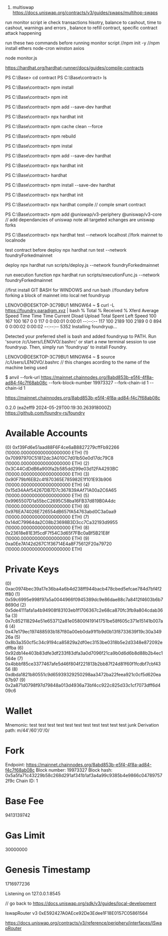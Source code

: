 1. multiswap https://docs.uniswap.org/contracts/v3/guides/swaps/multihop-swaps


run monitor script ie check transactions hisotry, balance to cashout, time to cashout, warnings and errors , balance to refill contract, specific contract attack happening

run these two commands before running monitor script
//npm init -y
//npm install ethers node-cron winston axios

node monitor.js

https://hardhat.org/hardhat-runner/docs/guides/compile-contracts

PS C:\Base> cd contract
PS C:\Base\contract> ls

PS C:\Base\contract> npm install

PS C:\Base\contract> npm init

PS C:\Base\contract>  npm add --save-dev hardhat


PS C:\Base\contract> npx hardhat init  

PS C:\Base\contract> npm cache clean --force

PS C:\Base\contract> npm rebuild

PS C:\Base\contract> npm instal

PS C:\Base\contract>  npm add --save-dev hardhat

PS C:\Base\contract> npx hardhat init

PS C:\Base\contract> hardhat
 
PS C:\Base\contract> npm install --save-dev hardhat

PS C:\Base\contract> npx hardhat init

PS C:\Base\contract> npx hardhat compile // comple smart contract

PS C:\Base\contract> npm add @uniswap/v3-periphery @uniswap/v3-core // add dependancies of uniswap note all targeted xchanges are uniswap forks

PS C:\Base\contract> npx hardhat test --network localhost //fork mainnet to localnode

test contract before deploy
npx hardhat run test --network foundryForkedmainnet

deploy
npx hardhat run scripts/deploy.js --network foundryForkedmainnet

run execution function
npx hardhat run scripts/executionFunc.js --network foundryForkedmainnet


//first install GIT BASH for WINDOWS and run bash
//foundary before forking a block of mainnet into local net
foundryup

LENOVO@DESKTOP-3C79BU1 MINGW64 ~
$ curl -L https://foundry.paradigm.xyz | bash
  % Total    % Received % Xferd  Average Speed   Time    Time     Time  Current
                                 Dload  Upload   Total   Spent    Left  Speed
100   167  100   167    0     0    117      0  0:00:01  0:00:01 --:--:--   117
100  2189  100  2189    0     0    894      0  0:00:02  0:00:02 --:--:--  5352
Installing foundryup...

Detected your preferred shell is bash and added foundryup to PATH.
Run 'source /c/Users/LENOVO/.bashrc' or start a new terminal session to use foundryup.
Then, simply run 'foundryup' to install Foundry.

LENOVO@DESKTOP-3C79BU1 MINGW64 ~
$ source /c/Users/LENOVO/.bashrc  // this changes acording to the name of the machine being used

$ anvil --fork-url https://mainnet.chainnodes.org/8abd853b-e5f4-4f8a-ad84-f4c7f68ab08c --fork-block-number 19973327 --fork-chain-id 1 --chain-id 1


https://mainnet.chainnodes.org/8abd853b-e5f4-4f8a-ad84-f4c7f68ab08c


 0.2.0 (ea2eff9 2024-05-29T00:19:30.263918000Z)
    https://github.com/foundry-rs/foundry

Available Accounts
==================

(0) 0xf39Fd6e51aad88F6F4ce6aB8827279cffFb92266 (10000.000000000000000000 ETH)
(1) 0x70997970C51812dc3A010C7d01b50e0d17dc79C8 (10000.000000000000000000 ETH)
(2) 0x3C44CdDdB6a900fa2b585dd299e03d12FA4293BC (10000.000000000000000000 ETH)
(3) 0x90F79bf6EB2c4f870365E785982E1f101E93b906 (10000.000000000000000000 ETH)
(4) 0x15d34AAf54267DB7D7c367839AAf71A00a2C6A65 (10000.000000000000000000 ETH)
(5) 0x9965507D1a55bcC2695C58ba16FB37d819B0A4dc (10000.000000000000000000 ETH)
(6) 0x976EA74026E726554dB657fA54763abd0C3a0aa9 (10000.000000000000000000 ETH)
(7) 0x14dC79964da2C08b23698B3D3cc7Ca32193d9955 (10000.000000000000000000 ETH)
(8) 0x23618e81E3f5cdF7f54C3d65f7FBc0aBf5B21E8f (10000.000000000000000000 ETH)
(9) 0xa0Ee7A142d267C1f36714E4a8F75612F20a79720 (10000.000000000000000000 ETH)

Private Keys
==================

(0) 0xac0974bec39a17e36ba4a6b4d238ff944bacb478cbed5efcae784d7bf4f2ff80
(1) 0x59c6995e998f97a5a0044966f0945389dc9e86dae88c7a8412f4603b6b78690d
(2) 0x5de4111afa1a4b94908f83103eb1f1706367c2e68ca870fc3fb9a804cdab365a
(3) 0x7c852118294e51e653712a81e05800f419141751be58f605c371e15141b007a6
(4) 0x47e179ec197488593b187f80a00eb0da91f1b9d0b13f8733639f19c30a34926a
(5) 0x8b3a350cf5c34c9194ca85829a2df0ec3153be0318b5e2d3348e872092edffba
(6) 0x92db14e403b83dfe3df233f83dfa3a0d7096f21ca9b0d6d6b8d88b2b4ec1564e
(7) 0x4bbbf85ce3377467afe5d46f804f221813b2bb87f24d81f60f1fcdbf7cbf4356
(8) 0xdbda1821b80551c9d65939329250298aa3472ba22feea921c0cf5d620ea67b97
(9) 0x2a871d0798f97d79848a013d4936a73bf4cc922c825d33c1cf7073dff6d409c6

Wallet
==================
Mnemonic:          test test test test test test test test test test test junk
Derivation path:   m/44'/60'/0'/0/


Fork
==================
Endpoint:       https://mainnet.chainnodes.org/8abd853b-e5f4-4f8a-ad84-f4c7f68ab08c
Block number:   19973327
Block hash:     0x5a5fa71c43229b58c268d291af341b1af3a4a99c9385b4e9866c047897572f9c
Chain ID:       1

Base Fee
==================

9413139742

Gas Limit
==================

30000000

Genesis Timestamp
==================

1716977236

Listening on 127.0.0.1:8545




// go back to https://docs.uniswap.org/sdk/v3/guides/local-development

IswapRouter v3 0xE592427A0AEce92De3Edee1F18E0157C05861564

https://docs.uniswap.org/contracts/v3/reference/periphery/interfaces/ISwapRouter
